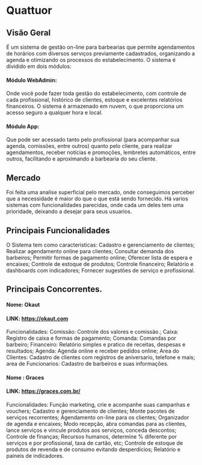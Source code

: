 
# Quattuor 
## Visão Geral 
É um sistema de gestão on-line para barbearias que permite agendamentos de horários
com diversos serviços previamente cadastrados, organizando a agenda e otimizando os processos do estabelecimento.
O sistema é dividido em dois módulos:
#### Módulo WebAdmin:
Onde você pode fazer toda gestão do estabelecimento, com controle de cada profissional, histórico 
de clientes, estoque e excelentes relatórios financeiros. O sistema é armazenado em nuvem, o que proporciona um acesso seguro a qualquer hora e local.
#### Módulo App:
Que pode ser acessado tanto pelo profissional (para acompanhar sua agenda, comissões, entre outros) quanto 
pelo cliente, para realizar agendamentos, receber notícias e promoções, lembretes automáticos, entre outros, facilitando e aproximando a barbearia do seu cliente.

## Mercado 
Foi feita uma analise superficial pelo mercado, onde conseguimos perceber que a necessidade é maior do que o que está sendo fornecido. Há varios sistemas com funcionalidades parecidas, onde cada um deles tem uma prioridade, deixando a desejar para seus usuarios. 

## Principais Funcionalidades 
O Sistema tem como caracteristicas:
Cadastro e gerenciamento de clientes;
Realizar agendamento online para clientes;
Consultar demanda dos barbeiros;
Permitir formas de pagamento online;
Oferecer lista de espera e encaixes;
Controle de estoque de produtos;
Controle financeiro;
Relatório e dashboards com indicadores;
Fornecer sugestões de serviço e profissional.



## Principais Concorrentes. 
#### Nome: Okaut 
#### LINK: https://okaut.com
Funcionalidades: 
Comissão: Controle dos valores e comissão.;
Caixa: Registro de caixa e formas de pagamento;
Comanda: Comandas por barbeiro;
Financeiro: Relatório simples e pratico de receitas, despesas e resultados;
Agenda: Agenda online e receber pedidos online;
Area do Clientes: Cadastro de clientes com registros de aniversario, telefone e mais; area de Funcionarios: Cadastro de barbeiros e suas informações.

#### Nome :  Graces 
#### LINK:  https://graces.com.br/
Funcionalidades: Função marketing, crie e acompanhe suas campanhas e vouchers; Cadastro e gerenciamento de clientes; Monte pacotes de serviços recorrentes; Agendamento on-line para os clientes; Organizador de agenda e encaixes; Modo recepção, abra comandas para as clientes, lance serviços e vincule produtos aos serviços, conceda descontos; Controle de finanças; Recursos humanos, determine % diferente por serviços e por profissional, taxa de cartão, etc; Controle de estoque de produtos de revenda e de consumo evitando desperdícios; Relatório e paineis de indicadores.

